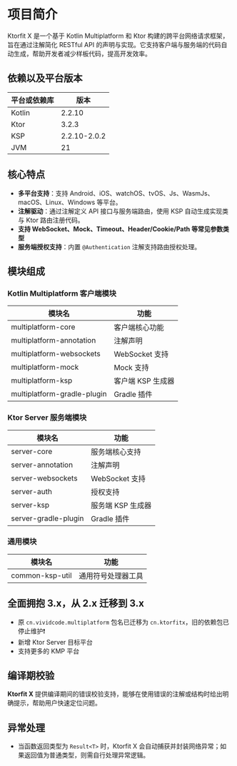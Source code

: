 # 项目简介

Ktorfit X 是一个基于 Kotlin Multiplatform 和 Ktor 构建的跨平台网络请求框架，旨在通过注解简化 RESTful API 的声明与实现。它支持客户端与服务端的代码自动生成，帮助开发者减少样板代码，提高开发效率。

## 依赖以及平台版本

| 平台或依赖库 | 版本           |
|--------|--------------|
| Kotlin | 2.2.10       |
| Ktor   | 3.2.3        |
| KSP    | 2.2.10-2.0.2 |
| JVM    | 21           |

## 核心特点

- **多平台支持**：支持 Android、iOS、watchOS、tvOS、Js、WasmJs、 macOS、Linux、Windows 等平台。
- **注解驱动**：通过注解定义 API 接口与服务端路由，使用 KSP 自动生成实现类与 Ktor 路由注册代码。
- **支持 WebSocket、Mock、Timeout、Header/Cookie/Path 等常见参数类型**
- **服务端授权支持**：内置 `@Authentication` 注解支持路由授权处理。

## 模块组成

### Kotlin Multiplatform 客户端模块

| 模块名                         | 功能           |
|-----------------------------|--------------|
| multiplatform-core          | 客户端核心功能      |
| multiplatform-annotation    | 注解声明         |
| multiplatform-websockets    | WebSocket 支持 |
| multiplatform-mock          | Mock 支持      |
| multiplatform-ksp           | 客户端 KSP 生成器  |
| multiplatform-gradle-plugin | Gradle 插件    |

### Ktor Server 服务端模块

| 模块名                  | 功能           |
|----------------------|--------------|
| server-core          | 服务端核心支持      |
| server-annotation    | 注解声明         |
| server-websockets    | WebSocket 支持 |
| server-auth          | 授权支持         |
| server-ksp           | 服务端 KSP 生成器  |
| server-gradle-plugin | Gradle 插件    |

### 通用模块

| 模块名             | 功能        |
|-----------------|-----------|
| common-ksp-util | 通用符号处理器工具 |

## 全面拥抱 3.x，从 2.x 迁移到 3.x

- 原 `cn.vividcode.multiplatform` 包名已迁移为 `cn.ktorfitx`，旧的依赖包已停止维护❗️
- 新增 Ktor Server 目标平台
- 支持更多的 KMP 平台

## 编译期校验

**Ktorfit X** 提供编译期间的错误校验支持，能够在使用错误的注解或结构时给出明确提示，帮助用户快速定位问题。

## 异常处理

- 当函数返回类型为 `Result<T>` 时，Ktorfit X 会自动捕获并封装网络异常；如果返回值为普通类型，则需自行处理异常逻辑。